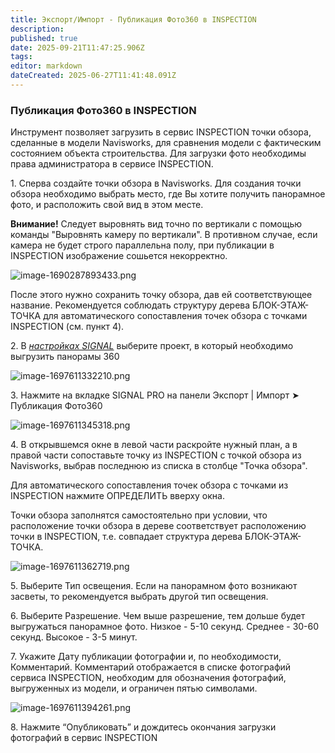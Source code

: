 ```yaml
---
title: Экспорт/Импорт - Публикация Фото360 в INSPECTION
description: 
published: true
date: 2025-09-21T11:47:25.906Z
tags: 
editor: markdown
dateCreated: 2025-06-27T11:41:48.091Z
---
```


### **Публикация Фото360 в INSPECTION**

Инструмент позволяет загрузить в сервис INSPECTION точки обзора, сделанные в модели Navisworks, для сравнения модели с фактическим состоянием объекта строительства. Для загрузки фото необходимы права администратора в сервисе INSPECTION.

1\. Сперва создайте точки обзора в Navisworks. Для создания точки обзора необходимо выбрать место, где Вы хотите получить панорамное фото, и расположить свой вид в этом месте.

**Внимание!** Следует выровнять вид точно по вертикали с помощью команды "Выровнять камеру по вертикали". В противном случае, если камера не будет строго параллельна полу, при публикации в INSPECTION изображение сошьется некорректно.

![image-1690287893433.png](https://lh7-rt.googleusercontent.com/docsz/AD_4nXdOE6P1ONM0VQ0jWuYR_xuelJCHcoBob-ozCuBn48C87IXKlTCWJhJV9woECgIVqAAjI7nbrmzrRVIi12RF1z2dWJUh7AAwZy2a6fIZKxc63Y0nVMx9Uc4rRyjkTY8Y2FmzWXnA1W6miht5laCLtQ?key=KyV5yw2WEWnh8F9TlW6UOw)

После этого нужно сохранить точку обзора, дав ей соответствующее название. Рекомендуется соблюдать структуру дерева БЛОК-ЭТАЖ-ТОЧКА для автоматического сопоставления точек обзора с точками INSPECTION (см. пункт 4).

2\. В [_настройках SIGNAL_](https://wiki.sgnl.pro/app/page/1rYs0nTXdkVo7J-uYAYiR6-gLxBC2KsXN6JO_mkrwQvY) выберите проект, в который необходимо выгрузить панорамы 360

![image-1697611332210.png](https://lh7-rt.googleusercontent.com/docsz/AD_4nXfjyXVFRlwO6XZvfvbk4wTiKUkIN0UHIqmtFxNgO7Bk4C3v29DTwMpNJ2f67y1jdGY7GllUBQSIjS2zfSL_HnB6XOa7Yn1T7gjE7QXs7bVxwi4EK83OQG1d6LiEMEc9ohDdqTYs1LUTIqNRSoTSbQ?key=KyV5yw2WEWnh8F9TlW6UOw)

3\. Нажмите на вкладке SIGNAL PRO на панели Экспорт | Импорт ➤ Публикация Фото360

![image-1697611345318.png](https://lh7-rt.googleusercontent.com/docsz/AD_4nXf_eqUW_XRnXpHE0_xsb8T3_AXvDZzY76TezNqqaGIENGtBertDjkoh3fVd8p5ugLkkiNFgFOd-qtCZ_0sNFYoWdkbt8gy_aZSDsDnnAf6LjLUSJIXlV-0r3S0TXwrrOAaUjTXcWvndfLJgY8Zusg?key=KyV5yw2WEWnh8F9TlW6UOw)

4\. В открывшемся окне в левой части раскройте нужный план, а в правой части сопоставьте точку из INSPECTION с точкой обзора из Navisworks, выбрав последнюю из списка в столбце "Точка обзора".

Для автоматического сопоставления точек обзора с точками из INSPECTION нажмите ОПРЕДЕЛИТЬ вверху окна.

Точки обзора заполнятся самостоятельно при условии, что расположение точки обзора в дереве соответствует расположению точки в INSPECTION, т.е. совпадает структура дерева БЛОК-ЭТАЖ-ТОЧКА.

![image-1697611362719.png](https://lh7-rt.googleusercontent.com/docsz/AD_4nXetBbsasj8LHzhLFWuOP8U0XOZAe41zmCLrGTQP6Ui8J6Y0Yi7Th37RwSAGBCBEvhuo61mdaMV8i0aUg9OVoxWGGWmrcO7rdTxg3YWec__WXwPeoQ977kg5aTj_xP2nD81UALs6a1KupX5_PO9JdQ?key=KyV5yw2WEWnh8F9TlW6UOw)

5\. Выберите Тип освещения. Если на панорамном фото возникают засветы, то рекомендуется выбрать другой тип освещения.

6\. Выберите Разрешение. Чем выше разрешение, тем дольше будет выгружаться панорамное фото. Низкое - 5-10 секунд. Среднее - 30-60 секунд. Высокое - 3-5 минут.

7\. Укажите Дату публикации фотографии и, по необходимости, Комментарий. Комментарий отображается в списке фотографий сервиса INSPECTION, необходим для обозначения фотографий, выгруженных из модели, и ограничен пятью символами.

![image-1697611394261.png](https://lh7-rt.googleusercontent.com/docsz/AD_4nXfWOc_tOa_X6l6ieWV2bW-BVPD6Df3Bph0tW3Y3oPzNaQ4f38-iMWwPz6r2T7YGb-zI2QR3eLO4WBVIYTsBO7CE1g-QmrgxiNGnz6X4yVu-FYiAeEhk2BtdUe8cyHKBjxhvy7XT8ljWLqGugACO?key=KyV5yw2WEWnh8F9TlW6UOw)

8\. Нажмите “Опубликовать” и дождитесь окончания загрузки фотографий в сервис INSPECTION